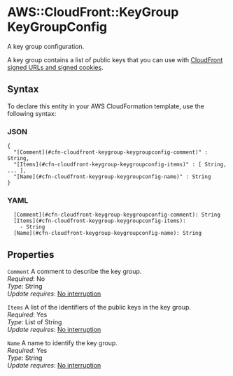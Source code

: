 # AWS::CloudFront::KeyGroup KeyGroupConfig<a name="aws-properties-cloudfront-keygroup-keygroupconfig"></a>

A key group configuration\.

A key group contains a list of public keys that you can use with [CloudFront signed URLs and signed cookies](https://docs.aws.amazon.com/AmazonCloudFront/latest/DeveloperGuide/PrivateContent.html)\.

## Syntax<a name="aws-properties-cloudfront-keygroup-keygroupconfig-syntax"></a>

To declare this entity in your AWS CloudFormation template, use the following syntax:

### JSON<a name="aws-properties-cloudfront-keygroup-keygroupconfig-syntax.json"></a>

```
{
  "[Comment](#cfn-cloudfront-keygroup-keygroupconfig-comment)" : String,
  "[Items](#cfn-cloudfront-keygroup-keygroupconfig-items)" : [ String, ... ],
  "[Name](#cfn-cloudfront-keygroup-keygroupconfig-name)" : String
}
```

### YAML<a name="aws-properties-cloudfront-keygroup-keygroupconfig-syntax.yaml"></a>

```
  [Comment](#cfn-cloudfront-keygroup-keygroupconfig-comment): String
  [Items](#cfn-cloudfront-keygroup-keygroupconfig-items): 
    - String
  [Name](#cfn-cloudfront-keygroup-keygroupconfig-name): String
```

## Properties<a name="aws-properties-cloudfront-keygroup-keygroupconfig-properties"></a>

`Comment`  <a name="cfn-cloudfront-keygroup-keygroupconfig-comment"></a>
A comment to describe the key group\.  
*Required*: No  
*Type*: String  
*Update requires*: [No interruption](https://docs.aws.amazon.com/AWSCloudFormation/latest/UserGuide/using-cfn-updating-stacks-update-behaviors.html#update-no-interrupt)

`Items`  <a name="cfn-cloudfront-keygroup-keygroupconfig-items"></a>
A list of the identifiers of the public keys in the key group\.  
*Required*: Yes  
*Type*: List of String  
*Update requires*: [No interruption](https://docs.aws.amazon.com/AWSCloudFormation/latest/UserGuide/using-cfn-updating-stacks-update-behaviors.html#update-no-interrupt)

`Name`  <a name="cfn-cloudfront-keygroup-keygroupconfig-name"></a>
A name to identify the key group\.  
*Required*: Yes  
*Type*: String  
*Update requires*: [No interruption](https://docs.aws.amazon.com/AWSCloudFormation/latest/UserGuide/using-cfn-updating-stacks-update-behaviors.html#update-no-interrupt)